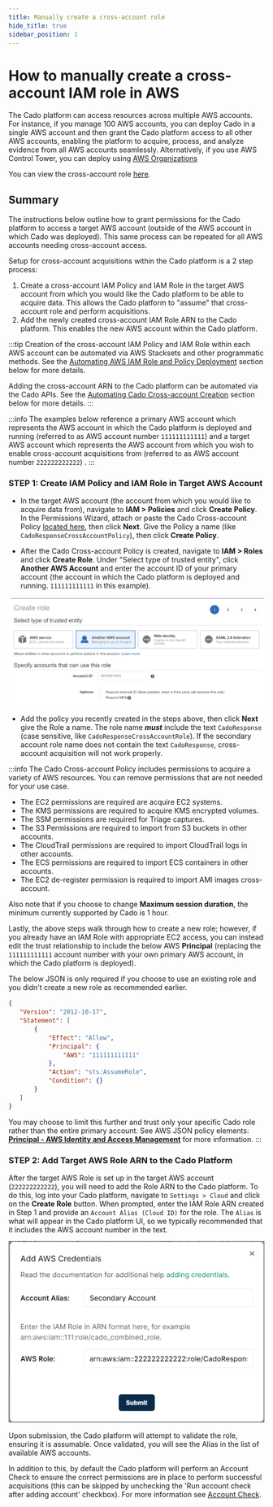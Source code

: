 ```yaml
---
title: Manually create a cross-account role
hide_title: true
sidebar_position: 1
---
```


# How to manually create a cross-account IAM role in AWS
The Cado platform can access resources across multiple AWS accounts. For instance, if you manage 100 AWS accounts, you can deploy Cado in a single AWS account and then grant the Cado platform access to all other AWS accounts, enabling the platform to acquire, process, and analyze evidence from all AWS accounts seamlessly. Alternatively, if you use AWS Control Tower, you can deploy using [AWS Organizations](./aws-organizations.md)

You can view the cross-account role [here](https://github.com/cado-security/Deployment-Templates/blob/main/cross-account/CrossAccountPolicy.yaml).

## Summary
The instructions below outline how to grant permissions for the Cado platform to access a target AWS account (outside of the AWS account in which Cado was deployed). This same process can be repeated for all AWS accounts needing cross-account access.

Setup for cross-account acquisitions within the Cado platform is a 2 step process:
1. Create a cross-account IAM Policy and IAM Role in the target AWS account from which you would like the Cado platform to be able to acquire data. This allows the Cado platform to "assume" that cross-account role and perform acquisitions.
2. Add the newly created cross-account IAM Role ARN to the Cado platform. This enables the new AWS account within the Cado platform.

:::tip
Creation of the cross-account IAM Policy and IAM Role within each AWS account can be automated via AWS Stacksets and other programmatic methods. See the [Automating AWS IAM Role and Policy Deployment](#automating-aws-iam-role-and-policy-deployment) section below for more details.

Adding the cross-account ARN to the Cado platform can be automated via the Cado APIs. See the [Automating Cado Cross-account Creation](#automating-cado-cross-account-creation) section below for more details.
:::

:::info
The examples below reference a primary AWS account which represents the AWS account in which the Cado platform is deployed and running (referred to as AWS account number `111111111111`) and a target AWS account which represents the AWS account from which you wish to enable cross-account acquisitions from (referred to as AWS account number `222222222222`) .
:::

### STEP 1: Create IAM Policy and IAM Role in Target AWS Account

- In the target AWS account (the account from which you would like to acquire data from), navigate to **IAM > Policies** and click **Create Policy**. In the Permissions Wizard, attach or paste the Cado Cross-account Policy [located here](https://raw.githubusercontent.com/cado-security/Deployment-Templates/main/cross-account/CrossAccountPolicy.yaml), then click **Next**. Give the Policy a name (like `CadoResponseCrossAccountPolicy`), then click **Create Policy**.

- After the Cado Cross-account Policy is created, navigate to **IAM > Roles** and click **Create Role**. Under "Select type of trusted entity", click **Another AWS Account** and enter the account ID of your primary account (the account in which the Cado platform is deployed and running. `111111111111` in this example).

![Create Role](/img/create-role.png)

- Add the policy you recently created in the steps above, then click **Next** give the Role a name. The role name **_must_** include the text `CadoResponse` (case sensitive, like `CadoResponseCrossAccountRole`). If the secondary account role name does not contain the text `CadoResponse`, cross-account acquisition will not work properly.

:::info
The Cado Cross-account Policy includes permissions to acquire a variety of AWS resources. You can remove permissions that are not needed for your use case.
* The EC2 permissions are required are acquire EC2 systems.
* The KMS permissions are required to acquire KMS encrypted volumes.
* The SSM permissions are required for Triage captures.
* The S3 Permissions are required to import from S3 buckets in other accounts.
* The CloudTrail permissions are required to import CloudTrail logs in other accounts.
* The ECS permissions are required to import ECS containers in other accounts.
* The EC2 de-register permission is required to import AMI images cross-account.

Also note that if you choose to change **Maximum session duration**, the minimum currently supported by Cado is 1 hour.

Lastly, the above steps walk through how to create a new role; however, if you already have an IAM Role with appropriate EC2 access, you can instead edit the trust relationship to include the below AWS **Principal** (replacing the `111111111111` account number with your own primary AWS account, in which the Cado platform is deployed). 

The below JSON is only required if you choose to use an existing role and you didn't create a new role as recommended earlier.

```json
{
   "Version": "2012-10-17",
   "Statement": [
       {
           "Effect": "Allow",
           "Principal": {
               "AWS": "111111111111"
           },
           "Action": "sts:AssumeRole",
           "Condition": {}
       }
   ]
}
```

You may choose to limit this further and trust only your specific Cado role rather than the entire primary account.  See AWS JSON policy elements: **[Principal - AWS Identity and Access Management](https://docs.aws.amazon.com/IAM/latest/UserGuide/reference_policies_elements_principal.html)** for more information.
:::

### STEP 2: Add Target AWS Role ARN to the Cado Platform
After the target AWS Role is set up in the target AWS account (`222222222222`), you will need to add the Role ARN to the Cado platform. To do this, log into your Cado platform, navigate to `Settings > Cloud` and click on the **Create Role** button. When prompted, enter the IAM Role ARN created in Step 1 and provide an `Account Alias (Cloud ID)` for the role. The `Alias` is what will appear in the Cado platform UI, so we typically recommended that it includes the AWS account number in the text.

![Add Role](/img/add-role.png)

Upon submission, the Cado platform will attempt to validate the role, ensuring it is assumable. Once validated, you will see the Alias in the list of available AWS accounts.

In addition to this, by default the Cado platform will perform an Account Check to ensure the correct permissions are in place to perform successful acquisitions (this can be skipped by unchecking the 'Run account check after adding account' checkbox). For more information see [Account Check](/cado/manage/monitoring#account-check).